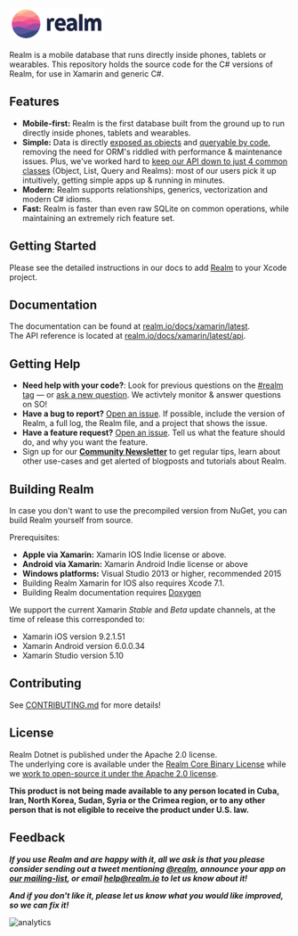 ![Realm](https://github.com/realm/realm-dotnet/raw/master/logo.png)

Realm is a mobile database that runs directly inside phones, tablets or wearables.
This repository holds the source code for the C# versions of Realm, for use in Xamarin and generic C#.

## Features

* **Mobile-first:** Realm is the first database built from the ground up to run directly inside phones, tablets and wearables.
* **Simple:** Data is directly [exposed as objects](https://realm.io/docs/xamarin/latest/#models) and [queryable by code](https://realm.io/docs/xamarin/latest/#queries), removing the need for ORM's riddled with performance & maintenance issues. Plus, we've worked hard to [keep our API down to just 4 common classes](https://realm.io/docs/xamarin/latest/api/) (Object, List, Query and Realms): most of our users pick it up intuitively, getting simple apps up & running in minutes.
* **Modern:** Realm supports relationships, generics, vectorization and modern C# idioms.
* **Fast:** Realm is faster than even raw SQLite on common operations, while maintaining an extremely rich feature set.

## Getting Started

Please see the detailed instructions in our docs to add [Realm](https://realm.io/docs/xamarin/latest/#installation) to your Xcode project.

## Documentation

The documentation can be found at [realm.io/docs/xamarin/latest](https://realm.io/docs/xamarin/latest).  
The API reference is located at [realm.io/docs/xamarin/latest/api](https://realm.io/docs/xamarin/latest/api).

## Getting Help

- **Need help with your code?**: Look for previous questions on the  [#realm tag](https://stackoverflow.com/questions/tagged/realm?sort=newest) — or [ask a new question](https://stackoverflow.com/questions/ask?tags=realm). We activtely monitor & answer questions on SO!
- **Have a bug to report?** [Open an issue](https://github.com/realm/realm-dotnet/issues/new). If possible, include the version of Realm, a full log, the Realm file, and a project that shows the issue.
- **Have a feature request?** [Open an issue](https://github.com/realm/realm-dotnet/issues/new). Tell us what the feature should do, and why you want the feature.
- Sign up for our [**Community Newsletter**](http://eepurl.com/VEKCn) to get regular tips, learn about other use-cases and get alerted of blogposts and tutorials about Realm.

## Building Realm

In case you don't want to use the precompiled version from NuGet, you can build Realm yourself from source.

Prerequisites:

* **Apple via Xamarin:** Xamarin IOS Indie license or above. 
* **Android via Xamarin:** Xamarin Android Indie license or above
* **Windows platforms:** Visual Studio 2013 or higher, recommended 2015
* Building Realm Xamarin for IOS also requires Xcode 7.1.
* Building Realm documentation requires [Doxygen](http:/www.doxygen.org)


We support the current Xamarin _Stable_ and _Beta_ update channels, at the time of release this corresponded to:

* Xamarin iOS version 9.2.1.51
* Xamarin Android version 6.0.0.34
* Xamarin Studio version 5.10


## Contributing

See [CONTRIBUTING.md](CONTRIBUTING.md) for more details!

## License

Realm Dotnet is published under the Apache 2.0 license.  
The underlying core is available under the [Realm Core Binary License](https://github.com/realm/realm-dotnet/blob/master/LICENSE#L210-L243) while we [work to open-source it under the Apache 2.0 license](https://realm.io/docs/xamarin/latest/#faq).

**This product is not being made available to any person located in Cuba, Iran,
North Korea, Sudan, Syria or the Crimea region, or to any other person that is
not eligible to receive the product under U.S. law.**

## Feedback

**_If you use Realm and are happy with it, all we ask is that you please consider sending out a tweet mentioning [@realm](https://twitter.com/realm), announce your app on [our mailing-list](https://groups.google.com/forum/#!forum/realm-dotnet), or email [help@realm.io](mailto:help@realm.io) to let us know about it!_**

**_And if you don't like it, please let us know what you would like improved, so we can fix it!_**

![analytics](https://ga-beacon.appspot.com/UA-50247013-2/realm-dotnet/README?pixel)
